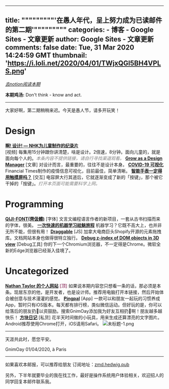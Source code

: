 
---
title: """""""""'在愚人年代，呈上努力成为已读邮件的第二期'"""""""""
categories: 
    - 博客
    - Google Sites - 文章更新
author: Google Sites - 文章更新
comments: false
date: Tue, 31 Mar 2020 14:24:59 GMT
thumbnail: 'https://i.loli.net/2020/04/01/TWjxQGl5BH4VPLS.png'
---

<div>   
<p><a href="https://www.notion.so/envl/6de2609cc86b45e3b679d6cccc1fd00a#d97aab06b835481c8caaf1046c7bbab1"><em>去notion阅读本期</em></a></p>
<p><strong>本期鸡汤:</strong> Don't think - know and act.</p>
<hr>
<p>大家好啊，第二期稍稍来迟。今天是愚人节，请多开玩笑！</p>
<h1><strong>Design</strong></h1>
<p><a href="https://zmd.hedwig.pub/i/zai-yu-ren-nian-dai-cheng-shang-nu-li-cheng-wei-yi-du-you-jian-de-di-er-qi"><strong>啊! 设计! — NHK为儿童制作的纪录片</strong></a><br>
[视频] 每集用15分钟跟你讲清楚，啥是设计。2倍速，8分钟。面向儿童的，就是面向每个人的。<i style="color:gray;">本条内容不提供链接，请自行寻找渠道观看。</i>
<a href="https://askplaybook.com/collection/grow-as-a-design-manager"><strong>Grow as a Design Manager</strong></a>
[文章] 对设计而言，最重要的，往往不是设计本身。
<a href="https://www.ft.com/coronavirus-latest"><strong>COVID-19 可视化</strong></a>
Financial Times制作的疫情信息可视化，目前最佳，简单清晰。
<strong><a href="https://dl.acm.org/doi/10.1145/2556288.2557017">智能手表一定得用触摸屏吗？</a></strong>
[交互] 电容屏大行其道后，它就逐渐变成了新的「按键」，那个被它干掉的「按键」。<i style="color:gray;">打开本页面可能需要科学上网。</i></p>
<h1><strong>Programming</strong></h1>
<p><a href="https://qiji-font.netlify.com/"><strong>QIJI-FONT(齊伋體)</strong></a>
[字体] 文言文编程语言作者的新项目，一套从古书扫描而来的字体，很美。
<a href="http://www.r2d3.us/visual-intro-to-machine-learning-part-1/"><strong>一次快速的机器学习祛魅旅程</strong></a>
机器学习？它既不高大上，也并非无所不能，但很有用！
<strong><a href="https://shopify.github.io/draggable/examples/unique-dropzone.html">Draggable</a></strong>
[JS] 加拿大电商巨头Shopify开源的元素拖拽库。文档网站本身也做得很特立独行。
<strong><a href="https://blogs.windows.com/msedgedev/2020/01/23/debug-z-index-3d-view-edge-devtools/">Debug z-index of DOM objects in 3D view</a></strong>
[Debug工具] 你的下一个Chromium浏览器，不一定得是Chrome。微软全新的Edge浏览器已经渐入佳境了。</p>
<h1><strong>Uncategorized</strong></h1>
<p><a href="https://nathan.tokyo/"><strong>Nathan Taylor 的个人网站</strong></a>
<span style="color:#a68 !important;"><strong>[顶]</strong></span> 如果说本期内容您只想看一条的话，那必须是本条。现居东京的他，是开发者，也是设计师。推荐用电脑打开本链接，然后开始体会被创意与技术漫灌的感觉。
<a href="https://apps.apple.com/fr/app/pingpal-habit-tracker/id1492980905?l=en"><strong>Pingpal</strong></a>
[App] 一款可以和朋友一起玩的习惯养成App，暂时只有iOS版本。每天都有排行榜，类似微信运动。但好玩的是，你可以给落后的朋友扔💩以资鼓励。搜索GnimOay添加我为好友互相扔💩啊！朋友越多越快乐！
<strong><a href="https://oa-toys.now.sh/#/square">方块日记</a></strong>
[私货] 花半天时间做的小玩具，用来生成还算漂亮的文字图片。Android推荐使用Chrome打开，iOS请用Safari。
<img src="https://i.loli.net/2020/04/01/TWjxQGl5BH4VPLS.png" alt="未标题-1.png" referrerpolicy="no-referrer"></p>
<hr>
<p>天涯共此时，愿您平安。</p>
<p>GnimOay
01/04/2020, à Paris</p>
<hr>
<p>如果喜欢本邮报，可以推荐给朋友
订阅地址：<a href="https://zmd.hedwig.pub/">zmd.hedwig.pub</a></p>
<p>另外，下半年就要毕业的我在找工作，最好是操作系统用户体验相关，欢迎招人的同学回复本邮件联系我。</p>
  
</div>
            